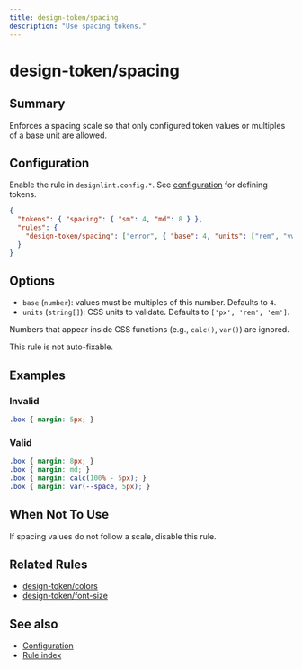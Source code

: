 ```yaml
---
title: design-token/spacing
description: "Use spacing tokens."
---
```


# design-token/spacing

## Summary
Enforces a spacing scale so that only configured token values or multiples of a base unit are allowed.

## Configuration
Enable the rule in `designlint.config.*`. See [configuration](../../configuration.md) for defining tokens.

```json
{
  "tokens": { "spacing": { "sm": 4, "md": 8 } },
  "rules": {
    "design-token/spacing": ["error", { "base": 4, "units": ["rem", "vw"] }]
  }
}
```

## Options
- `base` (`number`): values must be multiples of this number. Defaults to `4`.
- `units` (`string[]`): CSS units to validate. Defaults to `['px', 'rem', 'em']`.

Numbers that appear inside CSS functions (e.g., `calc()`, `var()`) are ignored.

This rule is not auto-fixable.

## Examples

### Invalid

```css
.box { margin: 5px; }
```

### Valid

```css
.box { margin: 8px; }
.box { margin: md; }
.box { margin: calc(100% - 5px); }
.box { margin: var(--space, 5px); }
```

## When Not To Use
If spacing values do not follow a scale, disable this rule.

## Related Rules
- [design-token/colors](./colors.md)
- [design-token/font-size](./font-size.md)

## See also
- [Configuration](../../configuration.md)
- [Rule index](../index.md)
